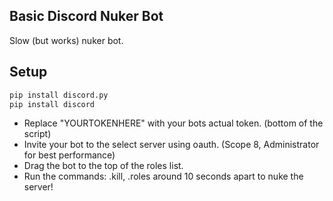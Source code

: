 ## Basic Discord Nuker Bot
Slow (but works) nuker bot.

## Setup
``` sh
pip install discord.py
pip install discord
```
+ Replace "YOURTOKENHERE" with your bots actual token. (bottom of the script)
+ Invite your bot to the select server using oauth. (Scope 8, Administrator for best performance)
+ Drag the bot to the top of the roles list.
+ Run the commands: .kill, .roles around 10 seconds apart to nuke the server!
